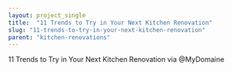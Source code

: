 ```yaml
---
layout: project_single
title:  "11 Trends to Try in Your Next Kitchen Renovation"
slug: "11-trends-to-try-in-your-next-kitchen-renovation"
parent: "kitchen-renovations"
---
```

11 Trends to Try in Your Next Kitchen Renovation via @MyDomaine